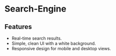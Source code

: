 # Search-Engine

## Features
- Real-time search results.
- Simple, clean UI with a white background.
- Responsive design for mobile and desktop views.
